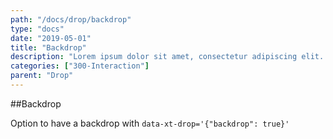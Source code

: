 ```yaml
---
path: "/docs/drop/backdrop"
type: "docs"
date: "2019-05-01"
title: "Backdrop"
description: "Lorem ipsum dolor sit amet, consectetur adipiscing elit. Nunc tempus laoreet leo sit amet iaculis."
categories: ["300-Interaction"]
parent: "Drop"
---
```


##Backdrop

Option to have a backdrop with `data-xt-drop='{"backdrop": true}'`

<demo>
  <demovanilla src="demos/inline/demos/drop/backdrop">
  </demovanilla>
</demo>
